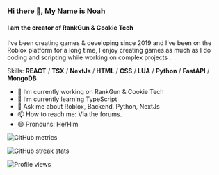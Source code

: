 ### Hi there 👋, My Name is Noah 
#### I am the creator of RankGun & Cookie Tech


I’ve been creating games & developing since 2019 and I’ve been on the Roblox platform for a long time, I enjoy creating games as much as I do coding and scripting while working on  complex projects .

Skills: **REACT** / **TSX**  / **NextJs** / **HTML** / **CSS** / **LUA** / **Python** / **FastAPI** / **MongoDB**

- 🔭 I’m currently working on RankGun & Cookie Tech  
- 🌱 I’m currently learning TypeScript 
- 💬 Ask me about Roblox, Backend, Python, NextJs  
- 📫 How to reach me: Via the forums.  
- 😄 Pronouns: He/Him 



![GitHub metrics](https://metrics.lecoq.io/CookieHax)  

![GitHub streak stats](https://streak-stats.demolab.com/?user=CookieHax)  

![Profile views](https://gpvc.arturio.dev/CookieHax)  

